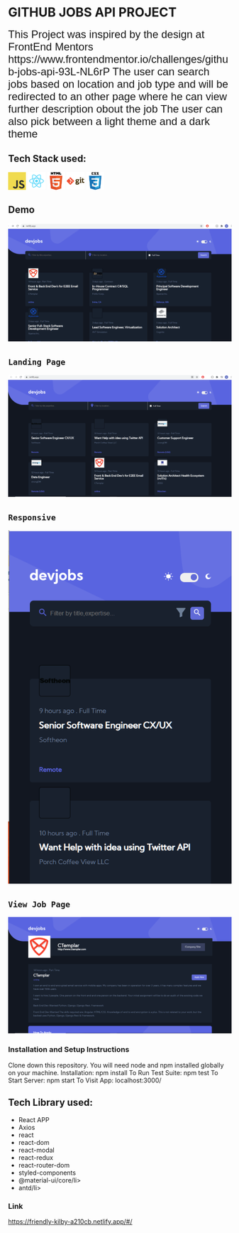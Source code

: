 # GITHUB JOBS API PROJECT
  
<div style="font-size:24px;font-family:sans-serif">
This Project was inspired by the design at FrontEnd Mentors https://www.frontendmentor.io/challenges/github-jobs-api-93L-NL6rP
 The user can search jobs based on location and job type and will be redirected to an other page where he can view further description obout the job
 The user can also pick between a light theme and a dark theme
</div>

## Tech Stack used:

<code><img height="40" src="https://raw.githubusercontent.com/github/explore/80688e429a7d4ef2fca1e82350fe8e3517d3494d/topics/javascript/javascript.png"></code>
<code><img height="40" src="https://raw.githubusercontent.com/github/explore/80688e429a7d4ef2fca1e82350fe8e3517d3494d/topics/react/react.png"></code>
<code><img height="40" src="https://raw.githubusercontent.com/github/explore/80688e429a7d4ef2fca1e82350fe8e3517d3494d/topics/html/html.png"></code>
<code><img height="40" src="https://raw.githubusercontent.com/github/explore/80688e429a7d4ef2fca1e82350fe8e3517d3494d/topics/git/git.png"></code>
<code><img height="40" src="https://raw.githubusercontent.com/github/explore/80688e429a7d4ef2fca1e82350fe8e3517d3494d/topics/css/css.png"></code>




## Demo
![gif](./images/github.gif)

## <code>Landing Page</code>
![img](./images/GH.png)

## <code>Responsive</code>
![img](./images/GH1.png)

## <code>View Job Page</code>
![img](./images/GH2.png)





### Installation and Setup Instructions

Clone down this repository. You will need node and npm installed globally on your machine. Installation: npm install To Run Test Suite: npm test To Start Server: npm start To Visit App: localhost:3000/

## Tech Library used:
  <ul>
    <li>React APP</li>
    <li>Axios</li>
    <li>react</li>
    <li>react-dom</li>
    <li>react-modal</li>
    <li>react-redux</li>
    <li>react-router-dom</li>
    <li>styled-components</li>
    <li>@material-ui/core/li>
    <li>antd/li>
  </ul>
  
  ### Link
  <a href="https://friendly-kilby-a210cb.netlify.app/#/">https://friendly-kilby-a210cb.netlify.app/#/</a>
